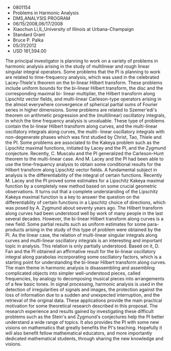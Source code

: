 
* 0801154
* Problems in Harmonic Analysis
* DMS,ANALYSIS PROGRAM
* 06/15/2008,06/17/2008
* Xiaochun Li,IL,University of Illinois at Urbana-Champaign
* Standard Grant
* Bruce P. Palka
* 05/31/2012
* USD 161,594.00

The principal investigator is planning to work on a variety of problems in
harmonic analysis arising in the study of multilinear and rough linear singular
integral operators. Some problems that the PI is planning to work are related to
time-frequency analysis, which was used in the celebrated Lacey-Thiele's theorem
on the bi-linear Hilbert transform. These problems include uniform bounds for
the bi-linear Hilbert transform, the disc and the corresponding maximal bi-
linear multiplier, the Hilbert transform along Lipschitz vector fields, and
multi-linear Carleson-type operators arising in the almost everywhere
convergence of spherical partial sums of Fourier series in higher dimensions.
Some problems are related to Szemer\'edi's theorem on arithmetic progression and
the (multilinear) oscillatory integrals, in which the time frequency analysis is
unvaluable. These type of problems contain the bi-linear Hilbert transform along
curves, and the multi-linear oscillatory integrals along curves, the muliti-
linear oscillatory integrals with non-degenerate phases which was first studied
by Christ, Tao, Thiele and the PI. Some problems are associated to the Kakeya
problem such as the Lipschitz maximal functions, initiated by Lacey and the PI,
and the Zygmund conjecture. Recently, C. Muscalu and the PI generalized the
Carleson-Hunt theorem to the multi-linear case. And M. Lacey and the PI had been
able to use the time-frequency analysis to obtain some conditional results for
the Hilbert transform along Lipschitz vector fields. A fundamental subject in
analysis is the differentiability of the integral of certain functions. Recently
M. Lacey and the PI proved some estimates for a Lipschitz Kakeya maximal
function by a completely new method based on some crucial geometric
observations. It turns out that a complete understanding of the Lipschitz Kakeya
maximal function is a key to answer the question on the differentiablity of
certain functions in a Lipschitz choice of directions, which was posed by A.
Zygmund about seventy years ago. The Hilbert transform along curves had been
understood well by work of many people in the last several decades. However, the
bi-linear Hilbert transform along curves is a new field. Some partial results
such as uniform estimates for some para-products arising in the study of this
type of problem were obtained by the PI. As the linear case, the relation of
multi-linear singular integrals along curves and multi-linear oscillatory
integrals is an interesting and important topic in analysis. This relation is
only partially understood. Based on it, D. Fan and the PI obtained an
affirmative result for the bi-linear oscillatory integral along parabolas
incorporating some oscillatory factors, which is a starting point for
understanding the bi-linear Hilbert transform along curves. The main theme in
harmonic analysis is disassembling and assembling complicated objects into
simpler well-understood pieces, called frequencies, by analogy to decomposing
musical pieces into arrangements of a few basic tones. In signal processing,
harmonic analysis is used in the detection of irregularities of signals and
images, the protection against the loss of information due to a sudden and
unexpected interruption, and the retrieval of the original data. These
applications provide the main practical motivation for some theoretical research
described in this proposal. The research experience and results gained by
investigating these difficult problems such as the Stein's and Zygmund's
conjectures help the PI better understand a wide range of topics. It also
provides the PI with some new visions on mathematics that greatly benefits the
PI's teaching. Hopefully it will also benefit fellow mathematical educators, and
more importantly dedicated mathematical students, through sharing the new
knowledge and visions.
